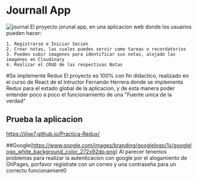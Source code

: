 # Journall App
![journal]('./src/assets/foto.png')
El proyecto jorunal app, en una aplicacion web donde los usuarios pueden hacer:
```
1. Registrarse e Iniciar Secion
2. Crear notas, las cuales puedes servir como tareas o recordatorios
3. Pueden subir imagenes para identificar sus notas, alojado las imagenes en Cloudinary
4. Realizar el CRUD de las respectivas Notas
```

#Se implemente Redux
El proyecto es 100% con fin didactico, realizado en el curso de React de el Intructor Fernando Herrera donde se implementa Redux para el estado global de la aplicacion, y de esta manera poder entender poco a poco el funcionamiento de una "Fuente unica de la verdad"

## Prueba la aplicacion 
 https://jilse7.github.io/Practica-Redux/
 
##Google(https://www.google.com/images/branding/googlelogo/1x/googlelogo_white_background_color_272x92dp.png)
Al parecer tenemos problemas para realizar la autenticacion con google por el alogamiento de GhPages, porfavor registrate con un correo y una contraseña para un correcto funcionamient0



